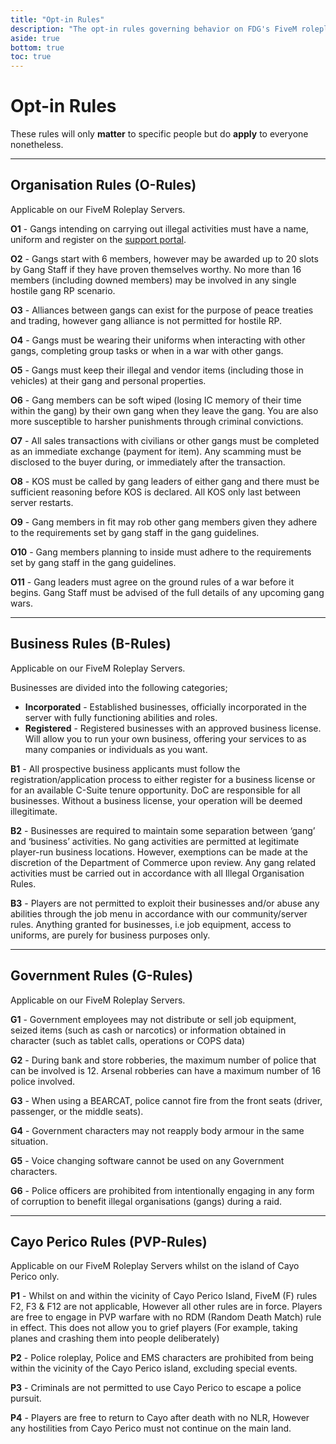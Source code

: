```yaml
---
title: "Opt-in Rules"
description: "The opt-in rules governing behavior on FDG's FiveM roleplay server and FDG generally"
aside: true
bottom: true
toc: true
---
```

# Opt-in Rules

These rules will only **matter** to specific people but do **apply** to everyone nonetheless.

---

## Organisation Rules (O-Rules)

Applicable on our FiveM Roleplay Servers.

**O1** - Gangs intending on carrying out illegal activities must have a name, uniform and register on the [support portal](https://support.fatduckgaming.com/).

**O2** - Gangs start with 6 members, however may be awarded up to 20 slots by Gang Staff if they have proven themselves worthy. No more than 16 members (including downed members) may be involved in any single hostile gang RP scenario.

**O3** - Alliances between gangs can exist for the purpose of peace treaties and trading, however gang alliance is not permitted for hostile RP.

**O4** - Gangs must be wearing their uniforms when interacting with other gangs, completing group tasks or when in a war with other gangs.

**O5** - Gangs must keep their illegal and vendor items (including those in vehicles) at their gang and personal properties.

**O6** - Gang members can be soft wiped (losing IC memory of their time within the gang) by their own gang when they leave the gang. You are also more susceptible to harsher punishments through criminal convictions.

**O7** - All sales transactions with civilians or other gangs must be completed as an immediate exchange (payment for item). Any scamming must be disclosed to the buyer during, or immediately after the transaction.

**O8** - KOS must be called by gang leaders of either gang and there must be sufficient reasoning before KOS is declared. All KOS only last between server restarts.

**O9** - Gang members in fit may rob other gang members given they adhere to the requirements set by gang staff in the gang guidelines.

**O10** - Gang members planning to inside must adhere to the requirements set by gang staff in the gang guidelines.

**O11** - Gang leaders must agree on the ground rules of a war before it begins. Gang Staff must be advised of the full details of any upcoming gang wars.

---

## Business Rules (B-Rules)

Applicable on our FiveM Roleplay Servers.

Businesses are divided into the following categories; 
- **Incorporated** - Established businesses, officially incorporated in the server with fully functioning abilities and roles.
- **Registered** - Registered businesses with an approved business license. Will allow you to run your own business, offering your services to as many companies or individuals as you want.

**B1** - All prospective business applicants must follow the registration/application process to either register for a business license or for an available C-Suite tenure opportunity. DoC are responsible for all businesses. Without a business license, your operation will be deemed illegitimate.

**B2** - Businesses are required to maintain some separation between ‘gang’ and ‘business’ activities. No gang activities are permitted at legitimate player-run business locations. However, exemptions can be made at the discretion of the Department of Commerce upon review. Any gang related activities must be carried out in accordance with all Illegal Organisation Rules.

**B3** - Players are not permitted to exploit their businesses and/or abuse any abilities through the job menu in accordance with our community/server rules. Anything granted for businesses, i.e job equipment, access to uniforms, are purely for business purposes only.

---

## Government Rules (G-Rules)

Applicable on our FiveM Roleplay Servers.

**G1** - Government employees may not distribute or sell job equipment, seized items (such as cash or narcotics) or information obtained in character (such as tablet calls, operations or COPS data)

**G2** - During bank and store robberies, the maximum number of police that can be involved is 12. Arsenal robberies can have a maximum number of 16 police involved.

**G3** - When using a BEARCAT, police cannot fire from the front seats (driver, passenger, or the middle seats).

**G4** - Government characters may not reapply body armour in the same situation.

**G5** - Voice changing software cannot be used on any Government characters.

**G6** - Police officers are prohibited from intentionally engaging in any form of corruption to benefit illegal organisations (gangs) during a raid. 

---

## Cayo Perico Rules (PVP-Rules)

Applicable on our FiveM Roleplay Servers whilst on the island of Cayo Perico only.

**P1** - Whilst on and within the vicinity of Cayo Perico Island, FiveM (F) rules F2, F3 & F12 are not applicable, However all other rules are in force. Players are free to engage in PVP warfare with no RDM (Random Death Match) rule in effect. This does not allow you to grief players (For example, taking planes and crashing them into people deliberately)

**P2** - Police roleplay, Police and EMS characters are prohibited from being within the vicinity of the Cayo Perico island, excluding special events. 

**P3** - Criminals are not permitted to use Cayo Perico to escape a police pursuit.

**P4** - Players are free to return to Cayo after death with no NLR, However any hostilities from Cayo Perico must not continue on the main land.
